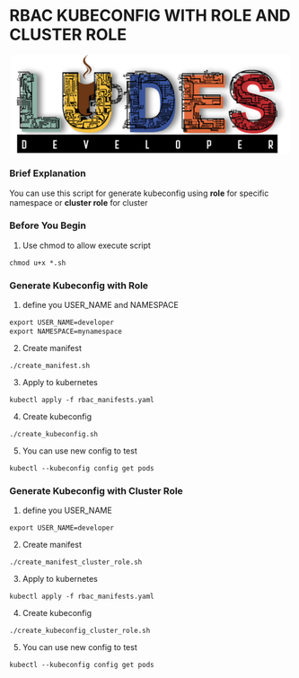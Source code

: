 # **RBAC KUBECONFIG WITH ROLE AND CLUSTER ROLE**

<p align="center">
<img src="pic/ludes.png" width="500">
</p>

### **Brief Explanation**

You can use this script for generate kubeconfig using **role** for specific namespace or **cluster role** for cluster

### **Before You Begin**

1. Use chmod to allow execute script

```
chmod u+x *.sh
```

### **Generate Kubeconfig with Role**

1. define you USER_NAME and NAMESPACE

```
export USER_NAME=developer
export NAMESPACE=mynamespace
```

2. Create manifest

```
./create_manifest.sh
```

3. Apply to kubernetes

```
kubectl apply -f rbac_manifests.yaml
```

4. Create kubeconfig

```
./create_kubeconfig.sh
```

5. You can use new config to test

```
kubectl --kubeconfig config get pods
```

### **Generate Kubeconfig with Cluster Role**

1. define you USER_NAME

```
export USER_NAME=developer
```

2. Create manifest

```
./create_manifest_cluster_role.sh
```

3. Apply to kubernetes

```
kubectl apply -f rbac_manifests.yaml
```

4. Create kubeconfig

```
./create_kubeconfig_cluster_role.sh
```

5. You can use new config to test

```
kubectl --kubeconfig config get pods
```
